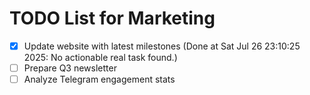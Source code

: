 # TODO List for Marketing

- [x] Update website with latest milestones  (Done at Sat Jul 26 23:10:25 2025: No actionable real task found.)
- [ ] Prepare Q3 newsletter
- [ ] Analyze Telegram engagement stats